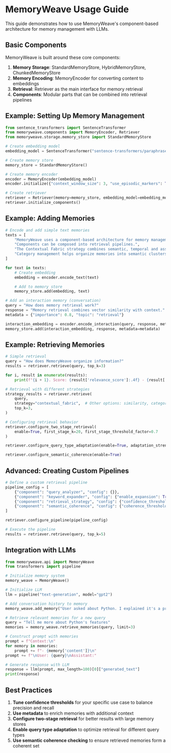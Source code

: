 # MemoryWeave Usage Guide

This guide demonstrates how to use MemoryWeave's component-based architecture for memory management with LLMs.

## Basic Components

MemoryWeave is built around these core components:

1. **Memory Storage**: StandardMemoryStore, HybridMemoryStore, ChunkedMemoryStore
1. **Memory Encoding**: MemoryEncoder for converting content to embeddings
1. **Retrieval**: Retriever as the main interface for memory retrieval
1. **Components**: Modular parts that can be combined into retrieval pipelines

## Example: Setting Up Memory Management

```python
from sentence_transformers import SentenceTransformer
from memoryweave.components import MemoryEncoder, Retriever
from memoryweave.storage.memory_store import StandardMemoryStore

# Create embedding model
embedding_model = SentenceTransformer("sentence-transformers/paraphrase-MiniLM-L6-v2")

# Create memory store
memory_store = StandardMemoryStore()

# Create memory encoder
encoder = MemoryEncoder(embedding_model)
encoder.initialize({"context_window_size": 3, "use_episodic_markers": True})

# Create retriever
retriever = Retriever(memory=memory_store, embedding_model=embedding_model)
retriever.initialize_components()
```

## Example: Adding Memories

```python
# Encode and add simple text memories
texts = [
    "MemoryWeave uses a component-based architecture for memory management.",
    "Components can be composed into retrieval pipelines.",
    "The Contextual Fabric strategy combines semantic, temporal and associative signals.",
    "Category management helps organize memories into semantic clusters.",
]

for text in texts:
    # Create embedding
    embedding = encoder.encode_text(text)

    # Add to memory store
    memory_store.add(embedding, text)

# Add an interaction memory (conversation)
query = "How does memory retrieval work?"
response = "Memory retrieval combines vector similarity with context."
metadata = {"importance": 0.8, "topic": "retrieval"}

interaction_embedding = encoder.encode_interaction(query, response, metadata)
memory_store.add(interaction_embedding, response, metadata=metadata)
```

## Example: Retrieving Memories

```python
# Simple retrieval
query = "How does MemoryWeave organize information?"
results = retriever.retrieve(query, top_k=3)

for i, result in enumerate(results):
    print(f"{i + 1}. Score: {result['relevance_score']:.4f} - {result['content']}")

# Retrieval with different strategies
strategy_results = retriever.retrieve(
    query,
    strategy="contextual_fabric",  # Other options: similarity, category, temporal, hybrid
    top_k=3,
)

# Configuring retrieval behavior
retriever.configure_two_stage_retrieval(
    enable=True, first_stage_k=20, first_stage_threshold_factor=0.7
)

retriever.configure_query_type_adaptation(enable=True, adaptation_strength=0.8)

retriever.configure_semantic_coherence(enable=True)
```

## Advanced: Creating Custom Pipelines

```python
# Define a custom retrieval pipeline
pipeline_config = [
    {"component": "query_analyzer", "config": {}},
    {"component": "keyword_expander", "config": {"enable_expansion": True}},
    {"component": "retrieval_strategy", "config": {"confidence_threshold": 0.1}},
    {"component": "semantic_coherence", "config": {"coherence_threshold": 0.2}},
]

retriever.configure_pipeline(pipeline_config)

# Execute the pipeline
results = retriever.retrieve(query, top_k=5)
```

## Integration with LLMs

```python
from memoryweave.api import MemoryWeave
from transformers import pipeline

# Initialize memory system
memory_weave = MemoryWeave()

# Initialize LLM
llm = pipeline("text-generation", model="gpt2")

# Add conversation history to memory
memory_weave.add_memory("User asked about Python. I explained it's a programming language.")

# Retrieve relevant memories for a new query
query = "Tell me more about Python's features"
memories = memory_weave.retrieve_memories(query, limit=3)

# Construct prompt with memories
prompt = f"Context:\n"
for memory in memories:
    prompt += f"- {memory['content']}\n"
prompt += f"\nUser: {query}\nAssistant:"

# Generate response with LLM
response = llm(prompt, max_length=100)[0]["generated_text"]
print(response)
```

## Best Practices

1. **Tune confidence thresholds** for your specific use case to balance precision and recall
1. **Use metadata** to enrich memories with additional context
1. **Configure two-stage retrieval** for better results with large memory stores
1. **Enable query type adaptation** to optimize retrieval for different query types
1. **Use semantic coherence checking** to ensure retrieved memories form a coherent set
